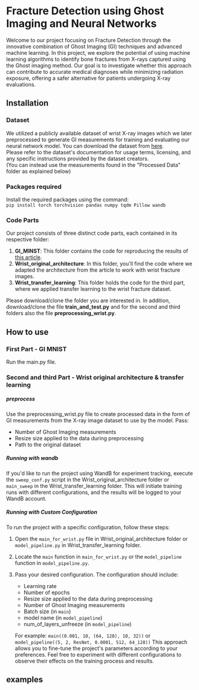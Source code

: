 # Fracture Detection using Ghost Imaging and Neural Networks
Welcome to our project focusing on Fracture Detection through the innovative combination of Ghost Imaging (GI) techniques and advanced machine learning.
In this project, we explore the potential of using machine learning algorithms to identify bone fractures from X-rays captured using the Ghost imaging method.
Our goal is to investigate whether this approach can contribute to accurate medical diagnoses while minimizing radiation exposure, offering a safer alternative
for patients undergoing X-ray evaluations.

## Installation
### Dataset
We utilized a publicly available dataset of wrist X-ray images which we later preprocessed to generate GI measurements for training and evaluating our neural network model. You can download the dataset from [here](https://www.nature.com/articles/s41597-022-01328-z#Sec9).  
Please refer to the dataset's documentation for usage terms, licensing, and any specific instructions provided by the dataset creators.  
(You can instead use the measurements found in the "Processed Data" folder as explained below)
### Packages required
Install the required packages using the command:  
`pip install torch torchvision pandas numpy tqdm Pillow wandb`
### Code Parts
Our project consists of three distinct code parts, each contained in its respective folder:  
1. **GI_MINST**: This folder contains the code for reproducing the results of [this article](https://pubmed.ncbi.nlm.nih.gov/34624000/).
2. **Wrist_original_architecture**: In this folder, you'll find the code where we adapted the architecture from the article to work with wrist fracture images.
3. **Wrist_transfer_learning**: This folder holds the code for the third part, where we applied transfer learning to the wrist fracture dataset.
   
Please download/clone the folder you are interested in. In addition, download/clone the file **train_and_test.py** and for the second and third folders also the file **preprocessing_wrist.py**.

## How to use
### First Part - GI MNIST
Run the main.py file.
### Second and third Part - Wrist original architecture & transfer learning
##### preprocess
Use the preprocessing_wrist.py file to create processed data in the form of GI measurements from the X-ray image dataset to use by the model.
Pass:
   - Number of Ghost Imaging measurements
   - Resize size applied to the data during preprocessing
   - Path to the original dataset
##### Running with wandb
If you'd like to run the project using WandB for experiment tracking, execute the `sweep_conf.py` script in the Wrist_original_architecture folder or `main_sweep` in the Wrist_transfer_learning folder. This will initiate training runs with different configurations, and the results will be logged to your WandB account.
##### Running with Custom Configuration
To run the project with a specific configuration, follow these steps:
1. Open the `main_for_wrist.py` file in Wrist_original_architecture folder or `model_pipeline.py` in Wrist_transfer_learning folder.
2. Locate the `main` function in `main_for_wrist.py` or the `model_pipeline` function in `model_pipeline.py`.
3. Pass your desired configuration. The configuration should include:
   - Learning rate
   - Number of epochs
   - Resize size applied to the data during preprocessing
   - Number of Ghost Imaging measurements
   - Batch size (in `main`)
   - model name (in `model_pipeline`)
   - num_of_layers_unfreeze (in `model_pipeline`)

   For example: `main((0.001, 10, (64, 128), 10, 32))` or `model_pipeline((5, 2, ResNet, 0.0001, 512, 64_128))`
This approach allows you to fine-tune the project's parameters according to your preferences. Feel free to experiment with different configurations to observe their effects on the training process and results.

## examples

